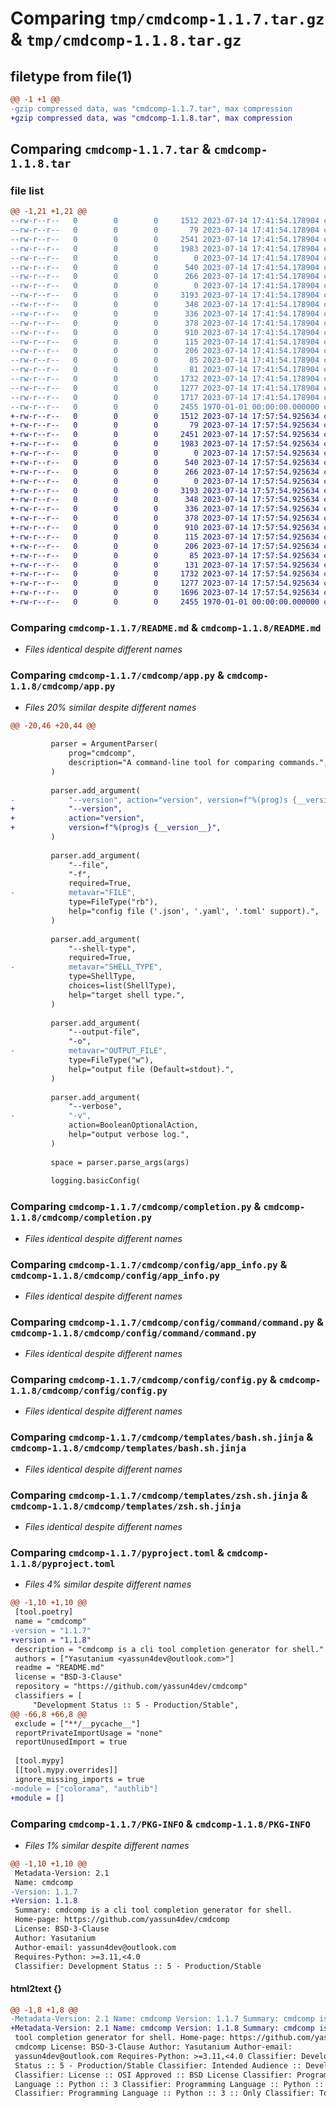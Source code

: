 # Comparing `tmp/cmdcomp-1.1.7.tar.gz` & `tmp/cmdcomp-1.1.8.tar.gz`

## filetype from file(1)

```diff
@@ -1 +1 @@
-gzip compressed data, was "cmdcomp-1.1.7.tar", max compression
+gzip compressed data, was "cmdcomp-1.1.8.tar", max compression
```

## Comparing `cmdcomp-1.1.7.tar` & `cmdcomp-1.1.8.tar`

### file list

```diff
@@ -1,21 +1,21 @@
--rw-r--r--   0        0        0     1512 2023-07-14 17:41:54.178904 cmdcomp-1.1.7/README.md
--rw-r--r--   0        0        0       79 2023-07-14 17:41:54.178904 cmdcomp-1.1.7/cmdcomp/__init__.py
--rw-r--r--   0        0        0     2541 2023-07-14 17:41:54.178904 cmdcomp-1.1.7/cmdcomp/app.py
--rw-r--r--   0        0        0     1983 2023-07-14 17:41:54.178904 cmdcomp-1.1.7/cmdcomp/completion.py
--rw-r--r--   0        0        0        0 2023-07-14 17:41:54.178904 cmdcomp-1.1.7/cmdcomp/config/__init__.py
--rw-r--r--   0        0        0      540 2023-07-14 17:41:54.178904 cmdcomp-1.1.7/cmdcomp/config/app_info.py
--rw-r--r--   0        0        0      266 2023-07-14 17:41:54.178904 cmdcomp-1.1.7/cmdcomp/config/cmdcomp_info.py
--rw-r--r--   0        0        0        0 2023-07-14 17:41:54.178904 cmdcomp-1.1.7/cmdcomp/config/command/__init__.py
--rw-r--r--   0        0        0     3193 2023-07-14 17:41:54.178904 cmdcomp-1.1.7/cmdcomp/config/command/command.py
--rw-r--r--   0        0        0      348 2023-07-14 17:41:54.178904 cmdcomp-1.1.7/cmdcomp/config/command/option/__init__.py
--rw-r--r--   0        0        0      336 2023-07-14 17:41:54.178904 cmdcomp-1.1.7/cmdcomp/config/command/option/command_option.py
--rw-r--r--   0        0        0      378 2023-07-14 17:41:54.178904 cmdcomp-1.1.7/cmdcomp/config/command/option/file_option.py
--rw-r--r--   0        0        0      910 2023-07-14 17:41:54.178904 cmdcomp-1.1.7/cmdcomp/config/config.py
--rw-r--r--   0        0        0      115 2023-07-14 17:41:54.178904 cmdcomp-1.1.7/cmdcomp/config/model.py
--rw-r--r--   0        0        0      206 2023-07-14 17:41:54.178904 cmdcomp-1.1.7/cmdcomp/exception.py
--rw-r--r--   0        0        0       85 2023-07-14 17:41:54.178904 cmdcomp-1.1.7/cmdcomp/main.py
--rw-r--r--   0        0        0       81 2023-07-14 17:41:54.178904 cmdcomp-1.1.7/cmdcomp/shell_type.py
--rw-r--r--   0        0        0     1732 2023-07-14 17:41:54.178904 cmdcomp-1.1.7/cmdcomp/templates/bash.sh.jinja
--rw-r--r--   0        0        0     1277 2023-07-14 17:41:54.178904 cmdcomp-1.1.7/cmdcomp/templates/zsh.sh.jinja
--rw-r--r--   0        0        0     1717 2023-07-14 17:41:54.178904 cmdcomp-1.1.7/pyproject.toml
--rw-r--r--   0        0        0     2455 1970-01-01 00:00:00.000000 cmdcomp-1.1.7/PKG-INFO
+-rw-r--r--   0        0        0     1512 2023-07-14 17:57:54.925634 cmdcomp-1.1.8/README.md
+-rw-r--r--   0        0        0       79 2023-07-14 17:57:54.925634 cmdcomp-1.1.8/cmdcomp/__init__.py
+-rw-r--r--   0        0        0     2451 2023-07-14 17:57:54.925634 cmdcomp-1.1.8/cmdcomp/app.py
+-rw-r--r--   0        0        0     1983 2023-07-14 17:57:54.925634 cmdcomp-1.1.8/cmdcomp/completion.py
+-rw-r--r--   0        0        0        0 2023-07-14 17:57:54.925634 cmdcomp-1.1.8/cmdcomp/config/__init__.py
+-rw-r--r--   0        0        0      540 2023-07-14 17:57:54.925634 cmdcomp-1.1.8/cmdcomp/config/app_info.py
+-rw-r--r--   0        0        0      266 2023-07-14 17:57:54.925634 cmdcomp-1.1.8/cmdcomp/config/cmdcomp_info.py
+-rw-r--r--   0        0        0        0 2023-07-14 17:57:54.925634 cmdcomp-1.1.8/cmdcomp/config/command/__init__.py
+-rw-r--r--   0        0        0     3193 2023-07-14 17:57:54.925634 cmdcomp-1.1.8/cmdcomp/config/command/command.py
+-rw-r--r--   0        0        0      348 2023-07-14 17:57:54.925634 cmdcomp-1.1.8/cmdcomp/config/command/option/__init__.py
+-rw-r--r--   0        0        0      336 2023-07-14 17:57:54.925634 cmdcomp-1.1.8/cmdcomp/config/command/option/command_option.py
+-rw-r--r--   0        0        0      378 2023-07-14 17:57:54.925634 cmdcomp-1.1.8/cmdcomp/config/command/option/file_option.py
+-rw-r--r--   0        0        0      910 2023-07-14 17:57:54.925634 cmdcomp-1.1.8/cmdcomp/config/config.py
+-rw-r--r--   0        0        0      115 2023-07-14 17:57:54.925634 cmdcomp-1.1.8/cmdcomp/config/model.py
+-rw-r--r--   0        0        0      206 2023-07-14 17:57:54.925634 cmdcomp-1.1.8/cmdcomp/exception.py
+-rw-r--r--   0        0        0       85 2023-07-14 17:57:54.925634 cmdcomp-1.1.8/cmdcomp/main.py
+-rw-r--r--   0        0        0      131 2023-07-14 17:57:54.925634 cmdcomp-1.1.8/cmdcomp/shell_type.py
+-rw-r--r--   0        0        0     1732 2023-07-14 17:57:54.925634 cmdcomp-1.1.8/cmdcomp/templates/bash.sh.jinja
+-rw-r--r--   0        0        0     1277 2023-07-14 17:57:54.925634 cmdcomp-1.1.8/cmdcomp/templates/zsh.sh.jinja
+-rw-r--r--   0        0        0     1696 2023-07-14 17:57:54.925634 cmdcomp-1.1.8/pyproject.toml
+-rw-r--r--   0        0        0     2455 1970-01-01 00:00:00.000000 cmdcomp-1.1.8/PKG-INFO
```

### Comparing `cmdcomp-1.1.7/README.md` & `cmdcomp-1.1.8/README.md`

 * *Files identical despite different names*

### Comparing `cmdcomp-1.1.7/cmdcomp/app.py` & `cmdcomp-1.1.8/cmdcomp/app.py`

 * *Files 20% similar despite different names*

```diff
@@ -20,46 +20,44 @@
 
         parser = ArgumentParser(
             prog="cmdcomp",
             description="A command-line tool for comparing commands.",
         )
 
         parser.add_argument(
-            "--version", action="version", version=f"%(prog)s {__version__}"
+            "--version",
+            action="version",
+            version=f"%(prog)s {__version__}",
         )
 
         parser.add_argument(
             "--file",
             "-f",
             required=True,
-            metavar="FILE",
             type=FileType("rb"),
             help="config file ('.json', '.yaml', '.toml' support).",
         )
 
         parser.add_argument(
             "--shell-type",
             required=True,
-            metavar="SHELL_TYPE",
             type=ShellType,
             choices=list(ShellType),
             help="target shell type.",
         )
 
         parser.add_argument(
             "--output-file",
             "-o",
-            metavar="OUTPUT_FILE",
             type=FileType("w"),
             help="output file (Default=stdout).",
         )
 
         parser.add_argument(
             "--verbose",
-            "-v",
             action=BooleanOptionalAction,
             help="output verbose log.",
         )
 
         space = parser.parse_args(args)
 
         logging.basicConfig(
```

### Comparing `cmdcomp-1.1.7/cmdcomp/completion.py` & `cmdcomp-1.1.8/cmdcomp/completion.py`

 * *Files identical despite different names*

### Comparing `cmdcomp-1.1.7/cmdcomp/config/app_info.py` & `cmdcomp-1.1.8/cmdcomp/config/app_info.py`

 * *Files identical despite different names*

### Comparing `cmdcomp-1.1.7/cmdcomp/config/command/command.py` & `cmdcomp-1.1.8/cmdcomp/config/command/command.py`

 * *Files identical despite different names*

### Comparing `cmdcomp-1.1.7/cmdcomp/config/config.py` & `cmdcomp-1.1.8/cmdcomp/config/config.py`

 * *Files identical despite different names*

### Comparing `cmdcomp-1.1.7/cmdcomp/templates/bash.sh.jinja` & `cmdcomp-1.1.8/cmdcomp/templates/bash.sh.jinja`

 * *Files identical despite different names*

### Comparing `cmdcomp-1.1.7/cmdcomp/templates/zsh.sh.jinja` & `cmdcomp-1.1.8/cmdcomp/templates/zsh.sh.jinja`

 * *Files identical despite different names*

### Comparing `cmdcomp-1.1.7/pyproject.toml` & `cmdcomp-1.1.8/pyproject.toml`

 * *Files 4% similar despite different names*

```diff
@@ -1,10 +1,10 @@
 [tool.poetry]
 name = "cmdcomp"
-version = "1.1.7"
+version = "1.1.8"
 description = "cmdcomp is a cli tool completion generator for shell."
 authors = ["Yasutanium <yassun4dev@outlook.com>"]
 readme = "README.md"
 license = "BSD-3-Clause"
 repository = "https://github.com/yassun4dev/cmdcomp"
 classifiers = [
     "Development Status :: 5 - Production/Stable",
@@ -66,8 +66,8 @@
 exclude = ["**/__pycache__"]
 reportPrivateImportUsage = "none"
 reportUnusedImport = true
 
 [tool.mypy]
 [[tool.mypy.overrides]]
 ignore_missing_imports = true
-module = ["colorama", "authlib"]
+module = []
```

### Comparing `cmdcomp-1.1.7/PKG-INFO` & `cmdcomp-1.1.8/PKG-INFO`

 * *Files 1% similar despite different names*

```diff
@@ -1,10 +1,10 @@
 Metadata-Version: 2.1
 Name: cmdcomp
-Version: 1.1.7
+Version: 1.1.8
 Summary: cmdcomp is a cli tool completion generator for shell.
 Home-page: https://github.com/yassun4dev/cmdcomp
 License: BSD-3-Clause
 Author: Yasutanium
 Author-email: yassun4dev@outlook.com
 Requires-Python: >=3.11,<4.0
 Classifier: Development Status :: 5 - Production/Stable
```

#### html2text {}

```diff
@@ -1,8 +1,8 @@
-Metadata-Version: 2.1 Name: cmdcomp Version: 1.1.7 Summary: cmdcomp is a cli
+Metadata-Version: 2.1 Name: cmdcomp Version: 1.1.8 Summary: cmdcomp is a cli
 tool completion generator for shell. Home-page: https://github.com/yassun4dev/
 cmdcomp License: BSD-3-Clause Author: Yasutanium Author-email:
 yassun4dev@outlook.com Requires-Python: >=3.11,<4.0 Classifier: Development
 Status :: 5 - Production/Stable Classifier: Intended Audience :: Developers
 Classifier: License :: OSI Approved :: BSD License Classifier: Programming
 Language :: Python :: 3 Classifier: Programming Language :: Python :: 3.11
 Classifier: Programming Language :: Python :: 3 :: Only Classifier: Topic ::
```

